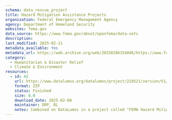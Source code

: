 ```yaml
---
schema: data_rescue_project 
title: Hazard Mitigation Assistance Projects
organization: Federal Emergency Management Agency
agency: Department of Homeland Security
websites: fema.gov
data_source: https://www.fema.gov/about/openfema/data-sets
description: 
last_modified: 2025-02-11
metadata_available: Yes
metadata_url: https://web.archive.org/web/20250206154846/https://www.fema.gov/openfema-data-page/hazard-mitigation-assistance-projects-v4
category:
  - Humanitarian & Disaster Relief 
  - Climate & Environment 
resources:
  - id: 42
    url: https://www.datalumos.org/datalumos/project/218521/version/V1/view
    format: ZIP
    status: Finished
    size: 0.0
    download_date: 2025-02-08
    maintainer: DRP, DL
    notes: Combined on DataLumos in a project called "FEMA Hazard Mitigation Assistance Data"
---
```

